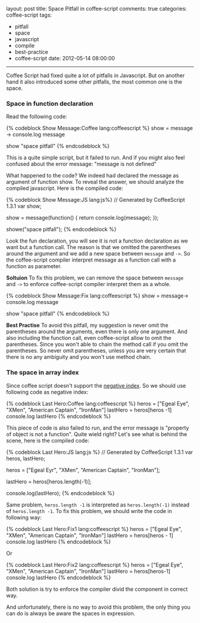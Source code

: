 layout: post
title: Space Pitfall in coffee-script
comments: true
categories: coffee-script
tags:
  - pitfall
  - space
  - javascript
  - compile
  - best-practice
  - coffee-script
date: 2012-05-14 08:00:00
---
Coffee Script had fixed quite a lot of pitfalls in Javascript. But on another hand it also introduced some other pitfalls, the most common one is the space.

### Space in function declaration

Read the following code:

{% codeblock Show Message:Coffee lang:coffeescript %}
show = message ->
	console.log message
	
show "space pitfall"
{% endcodeblock %}

This is a quite simple script, but it failed to run. And if you might also feel confused about the error message: "message is not defined"

What happened to the code? We indeed had declared the message as argument of function show. To reveal the answer, we should analyze the compiled javascript. 
Here is the compiled code:

{% codeblock Show Message:JS lang:js%}
// Generated by CoffeeScript 1.3.1
var show;

show = message(function() {
  return console.log(message);
});

showe("space pitfall");
{% endcodeblock %}

Look the fun declaration, you will see it is not a function declaration as we want but a function call.
The reason is that we omitted the parentheses around the argument and we add a new space between `message` and `->`. So the coffee-script compiler interpret message as a function call with a function as parameter.

**Soltuion**
To fix this problem, we can remove the space between `message` and `->` to enforce coffee-script compiler interpret them as a whole. 

{% codeblock Show Message:Fix lang:coffeescript %}
show = message->
	console.log message
	
show "space pitfall"
{% endcodeblock %}

**Best Practise**
To avoid this pitfall, my suggestion is never omit the parentheses around the arguments, even there is only one argument.
And also including the function call, even coffee-script allow to omit the parentheses. Since you won't able to chain the method call if you omit the parentheses.
So never omit parentheses, unless you are very certain that there is no any ambiguity and you won't use method chain.

### The space in array index

Since coffee script doesn't support the [negative index](#). So we should use following code as negative index:

{% codeblock Last Hero:Coffee lang:coffeescript %}
heros = ["Egeal Eye", "XMen", "American Captain", "IronMan"]
lastHero = heros[heros -1]
console.log lastHero
{% endcodeblock %}

This piece of code is also failed to run, and the error message is "property of object is not a function". 
Quite wield right?
Let's see what is behind the scene, here is the compiled code:

{% codeblock Last Hero:JS lang:js %}
// Generated by CoffeeScript 1.3.1
var heros, lastHero;

heros = ["Egeal Eyr", "XMen", "American Captain", "IronMan"];

lastHero = heros[heros.length(-1)];

console.log(lastHero);
{% endcodeblock %}

Same problem, `heros.length -1` is interpreted as `heros.length(-1)` instead of `heros.length -1`.
To fix this problem, we should write the code in following way:

{% codeblock Last Hero:Fix1 lang:coffeescript %}
heros = ["Egeal Eye", "XMen", "American Captain", "IronMan"]
lastHero = heros[heros - 1]
console.log lastHero
{% endcodeblock %}

Or

{% codeblock Last Hero:Fix2 lang:coffeescript %}
heros = ["Egeal Eye", "XMen", "American Captain", "IronMan"]
lastHero = heros[heros-1]
console.log lastHero
{% endcodeblock %}

Both solution is try to enforce the compiler divid the component in correct way.

And unfortunately, there is no way to avoid this problem, the only thing you can do is always be aware the spaces in expression. 